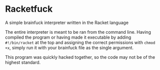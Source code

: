# Racketfuck

A simple brainfuck interpreter written in the Racket language

The entire interpreter is meant to be ran from the command line. Having compiled the program or having made it executable by adding `#!/bin/racket` at the top and assigning the correct permissions with `chmod +x`, simply run it with your brainfuck file as the single argument.

This program was quickly hacked together, so the code may not be of the highest standard.

